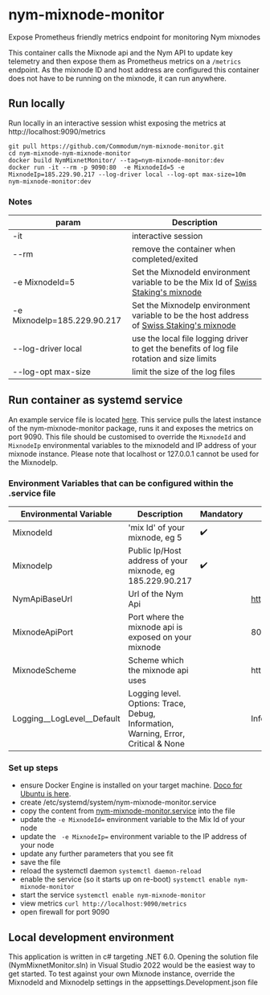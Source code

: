 # nym-mixnode-monitor
Expose Prometheus friendly metrics endpoint for monitoring Nym mixnodes

This container calls the Mixnode api and the Nym API to update key telemetry and then expose them as Prometheus metrics on a ```/metrics``` endpoint.  As the mixnode ID and host address are configured this container does not have to be running on the mixnode, it can run anywhere.

## Run locally
Run locally in an interactive session whist exposing the metrics at http://localhost:9090/metrics
```
git pull https://github.com/Commodum/nym-mixnode-monitor.git
cd nym-mixnode-nym-mixnode-monitor
docker build NymMixnetMonitor/ --tag=nym-mixnode-monitor:dev
docker run -it --rm -p 9090:80  -e MixnodeId=5 -e MixnodeIp=185.229.90.217 --log-driver local --log-opt max-size=10m nym-mixnode-monitor:dev
```
### Notes
| param | Description |
| --- | --- |
| -it | interactive session |
| --rm | remove the container when completed/exited |
| -e MixnodeId=5 | Set the MixnodeId environment variable to be the Mix Id of [Swiss Staking's mixnode](https://explorer.nymtech.net/network-components/mixnode/5) |
| -e MixnodeIp=185.229.90.217 | Set the MixnodeIp environment variable to be the host address of [Swiss Staking's mixnode](https://explorer.nymtech.net/network-components/mixnode/5) |
| --log-driver local | use the local file logging driver to get the benefits of log file rotation and size limits |
| --log-opt max-size | limit the size of the log files |

## Run container as systemd service
An example service file is located [here](nym-mixnode-monitor.service).
This service pulls the latest instance of the nym-mixnode-monitor package, runs it and exposes the metrics on port 9090.  This file should be customised to override the ```MixnodeId``` and ```MixnodeIp``` environmental variables to the mixnodeId and IP address of your mixnode instance.  Please note that localhost or 127.0.0.1 cannot be used for the MixnodeIp.

### Environment Variables that can be configured within the .service file
| Environmental Variable | Description | Mandatory | Default |
| --- | --- | --- | --- |
| MixnodeId | 'mix Id' of your mixnode, eg 5 | ✔️| |
| MixnodeIp | Public Ip/Host address of your mixnode, eg 185.229.90.217 | ✔️ | |
| NymApiBaseUrl | Url of the Nym Api | | https://validator.nymtech.net/ |
| MixnodeApiPort | Port where the mixnode api is exposed on your mixnode | | 8000 |
| MixnodeScheme| Scheme which the mixnode api uses | | http |
| Logging__LogLevel__Default | Logging level. Options: Trace, Debug, Information, Warning, Error, Critical & None | | Information |

### Set up steps
* ensure Docker Engine is installed on your target machine. [Doco for Ubuntu is here](https://docs.docker.com/engine/install/ubuntu/).
* create /etc/systemd/system/nym-mixnode-monitor.service
* copy the content from [nym-mixnode-monitor.service](nym-mixnode-monitor.service) into the file
* update the ```-e MixnodeId=``` environment variable to the Mix Id of your node
* update the ``` -e MixnodeIp=``` environment variable to the IP address of your node
* update any further parameters that you see fit
* save the file
* reload the systemctl daemon ```systemctl daemon-reload```
* enable the service (so it starts up on re-boot) ```systemctl enable nym-mixnode-monitor```
* start the service ```systemctl enable nym-mixnode-monitor```
* view metrics ```curl http://localhost:9090/metrics```
* open firewall for port 9090

## Local development environment
This application is written in c# targeting .NET 6.0.  Opening the solution file (NymMixnetMonitor.sln) in Visual Studio 2022 would be the easiest way to get started.
To test against your own Mixnode instance, override the MixnodeId and MixnodeIp settings in the appsettings.Development.json file